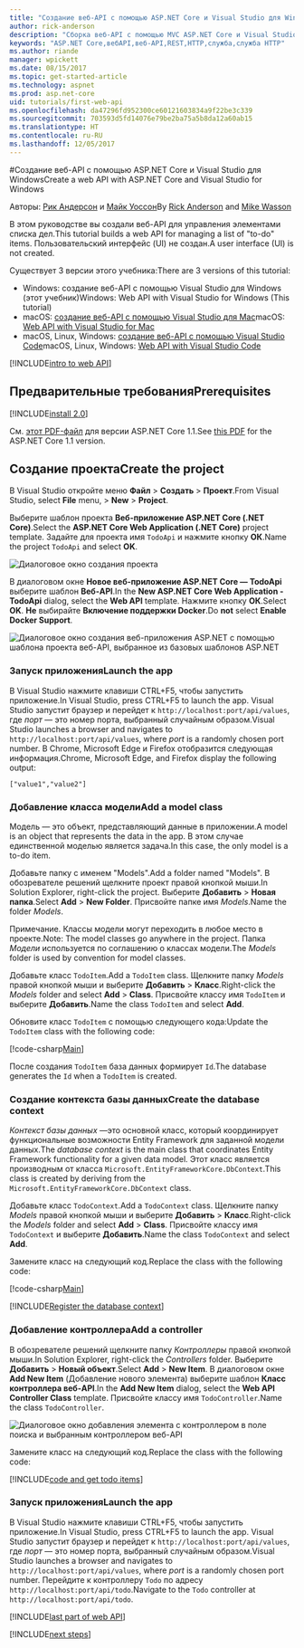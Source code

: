 ```yaml
---
title: "Создание веб-API с помощью ASP.NET Core и Visual Studio для Windows"
author: rick-anderson
description: "Сборка веб-API с помощью MVC ASP.NET Core и Visual Studio для Windows"
keywords: "ASP.NET Core,вебAPI,веб-API,REST,HTTP,служба,служба HTTP"
ms.author: riande
manager: wpickett
ms.date: 08/15/2017
ms.topic: get-started-article
ms.technology: aspnet
ms.prod: asp.net-core
uid: tutorials/first-web-api
ms.openlocfilehash: da47296fd952300ce60121603834a9f22be3c339
ms.sourcegitcommit: 703593d5fd14076e79be2ba75a5b8da12a60ab15
ms.translationtype: HT
ms.contentlocale: ru-RU
ms.lasthandoff: 12/05/2017
---
```

#<a name="create-a-web-api-with-aspnet-core-and-visual-studio-for-windows"></a><span data-ttu-id="6cd9c-104">Создание веб-API с помощью ASP.NET Core и Visual Studio для Windows</span><span class="sxs-lookup"><span data-stu-id="6cd9c-104">Create a web API with ASP.NET Core and Visual Studio for Windows</span></span>

<span data-ttu-id="6cd9c-105">Авторы: [Рик Андерсон](https://twitter.com/RickAndMSFT) и [Майк Уоссон](https://github.com/mikewasson)</span><span class="sxs-lookup"><span data-stu-id="6cd9c-105">By [Rick Anderson](https://twitter.com/RickAndMSFT) and [Mike Wasson](https://github.com/mikewasson)</span></span>

<span data-ttu-id="6cd9c-106">В этом руководстве вы создали веб-API для управления элементами списка дел.</span><span class="sxs-lookup"><span data-stu-id="6cd9c-106">This tutorial builds a web API for managing a list of "to-do" items.</span></span> <span data-ttu-id="6cd9c-107">Пользовательский интерфейс (UI) не создан.</span><span class="sxs-lookup"><span data-stu-id="6cd9c-107">A user interface (UI) is not created.</span></span>

<span data-ttu-id="6cd9c-108">Существует 3 версии этого учебника:</span><span class="sxs-lookup"><span data-stu-id="6cd9c-108">There are 3 versions of this tutorial:</span></span>

* <span data-ttu-id="6cd9c-109">Windows: создание веб-API с помощью Visual Studio для Windows (этот учебник)</span><span class="sxs-lookup"><span data-stu-id="6cd9c-109">Windows: Web API with Visual Studio for Windows (This tutorial)</span></span>
* <span data-ttu-id="6cd9c-110">macOS: [создание веб-API с помощью Visual Studio для Mac](xref:tutorials/first-web-api-mac)</span><span class="sxs-lookup"><span data-stu-id="6cd9c-110">macOS: [Web API with Visual Studio for Mac](xref:tutorials/first-web-api-mac)</span></span>
* <span data-ttu-id="6cd9c-111">macOS, Linux, Windows: [создание веб-API с помощью Visual Studio Code](xref:tutorials/web-api-vsc)</span><span class="sxs-lookup"><span data-stu-id="6cd9c-111">macOS, Linux, Windows: [Web API with Visual Studio Code](xref:tutorials/web-api-vsc)</span></span>

<!-- WARNING: The code AND images in this doc are used by uid: tutorials/web-api-vsc, tutorials/first-web-api-mac and tutorials/first-web-api. If you change any code/images in this tutorial, update uid: tutorials/web-api-vsc -->

[!INCLUDE[intro to web API](../includes/webApi/intro.md)]

## <a name="prerequisites"></a><span data-ttu-id="6cd9c-112">Предварительные требования</span><span class="sxs-lookup"><span data-stu-id="6cd9c-112">Prerequisites</span></span>

[!INCLUDE[install 2.0](../includes/install2.0.md)]

<span data-ttu-id="6cd9c-113">См. [этот PDF-файл](https://github.com/aspnet/Docs/blob/master/aspnetcore/tutorials/first-web-api/_static/_webAPI.pdf) для версии ASP.NET Core 1.1.</span><span class="sxs-lookup"><span data-stu-id="6cd9c-113">See [this PDF](https://github.com/aspnet/Docs/blob/master/aspnetcore/tutorials/first-web-api/_static/_webAPI.pdf) for the ASP.NET Core 1.1 version.</span></span>

## <a name="create-the-project"></a><span data-ttu-id="6cd9c-114">Создание проекта</span><span class="sxs-lookup"><span data-stu-id="6cd9c-114">Create the project</span></span>

<span data-ttu-id="6cd9c-115">В Visual Studio откройте меню **Файл** > **Создать** > **Проект**.</span><span class="sxs-lookup"><span data-stu-id="6cd9c-115">From Visual Studio, select **File** menu, > **New** > **Project**.</span></span>

<span data-ttu-id="6cd9c-116">Выберите шаблон проекта **Веб-приложение ASP.NET Core (.NET Core)**.</span><span class="sxs-lookup"><span data-stu-id="6cd9c-116">Select the **ASP.NET Core Web Application (.NET Core)** project template.</span></span> <span data-ttu-id="6cd9c-117">Задайте для проекта имя `TodoApi` и нажмите кнопку **ОК**.</span><span class="sxs-lookup"><span data-stu-id="6cd9c-117">Name the project `TodoApi` and select **OK**.</span></span>

![Диалоговое окно создания проекта](first-web-api/_static/new-project.png)

<span data-ttu-id="6cd9c-119">В диалоговом окне **Новое веб-приложение ASP.NET Core — TodoApi** выберите шаблон **Веб-API**.</span><span class="sxs-lookup"><span data-stu-id="6cd9c-119">In the **New ASP.NET Core Web Application - TodoApi** dialog, select the **Web API** template.</span></span> <span data-ttu-id="6cd9c-120">Нажмите кнопку **ОК**.</span><span class="sxs-lookup"><span data-stu-id="6cd9c-120">Select **OK**.</span></span> <span data-ttu-id="6cd9c-121">**Не** выбирайте **Включение поддержки Docker**.</span><span class="sxs-lookup"><span data-stu-id="6cd9c-121">Do **not** select **Enable Docker Support**.</span></span>

![Диалоговое окно создания веб-приложения ASP.NET с помощью шаблона проекта веб-API, выбранное из базовых шаблонов ASP.NET](first-web-api/_static/web-api-project.png)

### <a name="launch-the-app"></a><span data-ttu-id="6cd9c-123">Запуск приложения</span><span class="sxs-lookup"><span data-stu-id="6cd9c-123">Launch the app</span></span>

<span data-ttu-id="6cd9c-124">В Visual Studio нажмите клавиши CTRL+F5, чтобы запустить приложение.</span><span class="sxs-lookup"><span data-stu-id="6cd9c-124">In Visual Studio, press CTRL+F5 to launch the app.</span></span> <span data-ttu-id="6cd9c-125">Visual Studio запустит браузер и перейдет к `http://localhost:port/api/values`, где *порт* — это номер порта, выбранный случайным образом.</span><span class="sxs-lookup"><span data-stu-id="6cd9c-125">Visual Studio launches a browser and navigates to `http://localhost:port/api/values`, where *port* is a randomly chosen port number.</span></span> <span data-ttu-id="6cd9c-126">В Chrome, Microsoft Edge и Firefox отобразится следующая информация.</span><span class="sxs-lookup"><span data-stu-id="6cd9c-126">Chrome, Microsoft Edge, and Firefox display the following output:</span></span>

```
["value1","value2"]
```

### <a name="add-a-model-class"></a><span data-ttu-id="6cd9c-127">Добавление класса модели</span><span class="sxs-lookup"><span data-stu-id="6cd9c-127">Add a model class</span></span>

<span data-ttu-id="6cd9c-128">Модель — это объект, представляющий данные в приложении.</span><span class="sxs-lookup"><span data-stu-id="6cd9c-128">A model is an object that represents the data in the app.</span></span> <span data-ttu-id="6cd9c-129">В этом случае единственной моделью является задача.</span><span class="sxs-lookup"><span data-stu-id="6cd9c-129">In this case, the only model is a to-do item.</span></span>

<span data-ttu-id="6cd9c-130">Добавьте папку с именем "Models".</span><span class="sxs-lookup"><span data-stu-id="6cd9c-130">Add a folder named "Models".</span></span> <span data-ttu-id="6cd9c-131">В обозревателе решений щелкните проект правой кнопкой мыши.</span><span class="sxs-lookup"><span data-stu-id="6cd9c-131">In Solution Explorer, right-click the project.</span></span> <span data-ttu-id="6cd9c-132">Выберите **Добавить** > **Новая папка**.</span><span class="sxs-lookup"><span data-stu-id="6cd9c-132">Select **Add** > **New Folder**.</span></span> <span data-ttu-id="6cd9c-133">Присвойте папке имя *Models*.</span><span class="sxs-lookup"><span data-stu-id="6cd9c-133">Name the folder *Models*.</span></span>

<span data-ttu-id="6cd9c-134">Примечание. Классы модели могут переходить в любое место в проекте.</span><span class="sxs-lookup"><span data-stu-id="6cd9c-134">Note: The model classes go anywhere in the project.</span></span> <span data-ttu-id="6cd9c-135">Папка *Модели* используется по соглашению о классах модели.</span><span class="sxs-lookup"><span data-stu-id="6cd9c-135">The *Models* folder is used by convention for model classes.</span></span>

<span data-ttu-id="6cd9c-136">Добавьте класс `TodoItem`.</span><span class="sxs-lookup"><span data-stu-id="6cd9c-136">Add a `TodoItem` class.</span></span> <span data-ttu-id="6cd9c-137">Щелкните папку *Models* правой кнопкой мыши и выберите **Добавить** > **Класс**.</span><span class="sxs-lookup"><span data-stu-id="6cd9c-137">Right-click the *Models* folder and select **Add** > **Class**.</span></span> <span data-ttu-id="6cd9c-138">Присвойте классу имя `TodoItem` и выберите **Добавить**.</span><span class="sxs-lookup"><span data-stu-id="6cd9c-138">Name the class `TodoItem` and select **Add**.</span></span>

<span data-ttu-id="6cd9c-139">Обновите класс `TodoItem` с помощью следующего кода:</span><span class="sxs-lookup"><span data-stu-id="6cd9c-139">Update the `TodoItem` class with the following code:</span></span>

[!code-csharp[Main](first-web-api/sample/TodoApi/Models/TodoItem.cs)]

<span data-ttu-id="6cd9c-140">После создания `TodoItem` база данных формирует `Id`.</span><span class="sxs-lookup"><span data-stu-id="6cd9c-140">The database generates the `Id` when a `TodoItem` is created.</span></span>

### <a name="create-the-database-context"></a><span data-ttu-id="6cd9c-141">Создание контекста базы данных</span><span class="sxs-lookup"><span data-stu-id="6cd9c-141">Create the database context</span></span>

<span data-ttu-id="6cd9c-142">*Контекст базы данных* —это основной класс, который координирует функциональные возможности Entity Framework для заданной модели данных.</span><span class="sxs-lookup"><span data-stu-id="6cd9c-142">The *database context* is the main class that coordinates Entity Framework functionality for a given data model.</span></span> <span data-ttu-id="6cd9c-143">Этот класс является производным от класса `Microsoft.EntityFrameworkCore.DbContext`.</span><span class="sxs-lookup"><span data-stu-id="6cd9c-143">This class is created by deriving from the `Microsoft.EntityFrameworkCore.DbContext` class.</span></span>

<span data-ttu-id="6cd9c-144">Добавьте класс `TodoContext`.</span><span class="sxs-lookup"><span data-stu-id="6cd9c-144">Add a `TodoContext` class.</span></span> <span data-ttu-id="6cd9c-145">Щелкните папку *Models* правой кнопкой мыши и выберите **Добавить** > **Класс**.</span><span class="sxs-lookup"><span data-stu-id="6cd9c-145">Right-click the *Models* folder and select **Add** > **Class**.</span></span> <span data-ttu-id="6cd9c-146">Присвойте классу имя `TodoContext` и выберите **Добавить**.</span><span class="sxs-lookup"><span data-stu-id="6cd9c-146">Name the class `TodoContext` and select **Add**.</span></span>

<span data-ttu-id="6cd9c-147">Замените класс на следующий код.</span><span class="sxs-lookup"><span data-stu-id="6cd9c-147">Replace the class with the following code:</span></span>

[!code-csharp[Main](first-web-api/sample/TodoApi/Models/TodoContext.cs)]

[!INCLUDE[Register the database context](../includes/webApi/register_dbContext.md)]

### <a name="add-a-controller"></a><span data-ttu-id="6cd9c-148">Добавление контроллера</span><span class="sxs-lookup"><span data-stu-id="6cd9c-148">Add a controller</span></span>

<span data-ttu-id="6cd9c-149">В обозревателе решений щелкните папку *Контроллеры* правой кнопкой мыши.</span><span class="sxs-lookup"><span data-stu-id="6cd9c-149">In Solution Explorer, right-click the *Controllers* folder.</span></span> <span data-ttu-id="6cd9c-150">Выберите **Добавить** > **Новый объект**.</span><span class="sxs-lookup"><span data-stu-id="6cd9c-150">Select **Add** > **New Item**.</span></span> <span data-ttu-id="6cd9c-151">В диалоговом окне **Add New Item** (Добавление нового элемента) выберите шаблон **Класс контроллера веб-API**.</span><span class="sxs-lookup"><span data-stu-id="6cd9c-151">In the **Add New Item** dialog, select the **Web API Controller Class** template.</span></span> <span data-ttu-id="6cd9c-152">Присвойте классу имя `TodoController`.</span><span class="sxs-lookup"><span data-stu-id="6cd9c-152">Name the class `TodoController`.</span></span>

![Диалоговое окно добавления элемента с контроллером в поле поиска и выбранным контроллером веб-API](first-web-api/_static/new_controller.png)

<span data-ttu-id="6cd9c-154">Замените класс на следующий код.</span><span class="sxs-lookup"><span data-stu-id="6cd9c-154">Replace the class with the following code:</span></span>

[!INCLUDE[code and get todo items](../includes/webApi/getTodoItems.md)]

### <a name="launch-the-app"></a><span data-ttu-id="6cd9c-155">Запуск приложения</span><span class="sxs-lookup"><span data-stu-id="6cd9c-155">Launch the app</span></span>

<span data-ttu-id="6cd9c-156">В Visual Studio нажмите клавиши CTRL+F5, чтобы запустить приложение.</span><span class="sxs-lookup"><span data-stu-id="6cd9c-156">In Visual Studio, press CTRL+F5 to launch the app.</span></span> <span data-ttu-id="6cd9c-157">Visual Studio запустит браузер и перейдет к `http://localhost:port/api/values`, где *порт* — это номер порта, выбранный случайным образом.</span><span class="sxs-lookup"><span data-stu-id="6cd9c-157">Visual Studio launches a browser and navigates to `http://localhost:port/api/values`, where *port* is a randomly chosen port number.</span></span> <span data-ttu-id="6cd9c-158">Перейдите к контроллеру `Todo` по адресу `http://localhost:port/api/todo`.</span><span class="sxs-lookup"><span data-stu-id="6cd9c-158">Navigate to the `Todo` controller at `http://localhost:port/api/todo`.</span></span>

[!INCLUDE[last part of web API](../includes/webApi/end.md)]

[!INCLUDE[next steps](../includes/webApi/next.md)]

